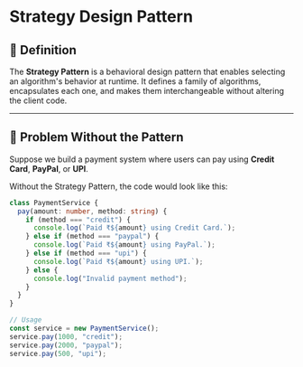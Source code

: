 # Strategy Design Pattern

## 📌 Definition
The **Strategy Pattern** is a behavioral design pattern that enables selecting an algorithm's behavior at runtime. It defines a family of algorithms, encapsulates each one, and makes them interchangeable without altering the client code.

---

## 📌 Problem Without the Pattern
Suppose we build a payment system where users can pay using **Credit Card**, **PayPal**, or **UPI**.

Without the Strategy Pattern, the code would look like this:

```ts
class PaymentService {
  pay(amount: number, method: string) {
    if (method === "credit") {
      console.log(`Paid ₹${amount} using Credit Card.`);
    } else if (method === "paypal") {
      console.log(`Paid ₹${amount} using PayPal.`);
    } else if (method === "upi") {
      console.log(`Paid ₹${amount} using UPI.`);
    } else {
      console.log("Invalid payment method");
    }
  }
}

// Usage
const service = new PaymentService();
service.pay(1000, "credit");
service.pay(2000, "paypal");
service.pay(500, "upi");
